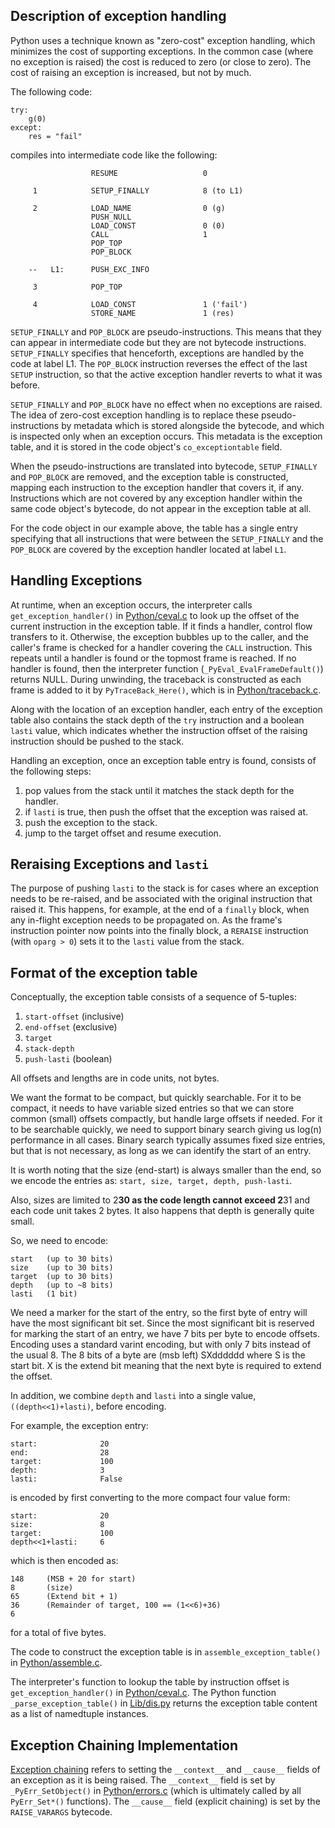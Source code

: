 Description of exception handling
---------------------------------

Python uses a technique known as "zero-cost" exception handling, which
minimizes the cost of supporting exceptions. In the common case (where
no exception is raised) the cost is reduced to zero (or close to zero).
The cost of raising an exception is increased, but not by much.

The following code:

```
try:
    g(0)
except:
    res = "fail"

```

compiles into intermediate code like the following:

```
                  RESUME                   0

     1            SETUP_FINALLY            8 (to L1)

     2            LOAD_NAME                0 (g)
                  PUSH_NULL
                  LOAD_CONST               0 (0)
                  CALL                     1
                  POP_TOP
                  POP_BLOCK

    --   L1:      PUSH_EXC_INFO

     3            POP_TOP

     4            LOAD_CONST               1 ('fail')
                  STORE_NAME               1 (res)
```

`SETUP_FINALLY` and `POP_BLOCK` are pseudo-instructions. This means
that they can appear in intermediate code but they are not bytecode
instructions. `SETUP_FINALLY` specifies that henceforth, exceptions
are handled by the code at label L1. The `POP_BLOCK` instruction
reverses the effect of the last `SETUP` instruction, so that the
active exception handler reverts to what it was before.

`SETUP_FINALLY` and `POP_BLOCK` have no effect when no exceptions
are raised. The idea of zero-cost exception handling is to replace
these pseudo-instructions by metadata which is stored alongside the
bytecode, and which is inspected only when an exception occurs.
This metadata is the exception table, and it is stored in the code
object's `co_exceptiontable` field.

When the pseudo-instructions are translated into bytecode,
`SETUP_FINALLY` and `POP_BLOCK` are removed, and the exception
table is constructed, mapping each instruction to the exception
handler that covers it, if any. Instructions which are not
covered by any exception handler within the same code object's
bytecode, do not appear in the exception table at all.

For the code object in our example above, the table has a single
entry specifying that all instructions that were between the
`SETUP_FINALLY` and the `POP_BLOCK` are covered by the exception
handler located at label `L1`.

Handling Exceptions
-------------------

At runtime, when an exception occurs, the interpreter calls
`get_exception_handler()` in [Python/ceval.c](../Python/ceval.c)
to look up the offset of the current instruction in the exception
table. If it finds a handler, control flow transfers to it. Otherwise, the
exception bubbles up to the caller, and the caller's frame is
checked for a handler covering the `CALL` instruction. This
repeats until a handler is found or the topmost frame is reached.
If no handler is found, then the interpreter function
(`_PyEval_EvalFrameDefault()`) returns NULL. During unwinding,
the traceback is constructed as each frame is added to it by
`PyTraceBack_Here()`, which is in [Python/traceback.c](../Python/traceback.c).

Along with the location of an exception handler, each entry of the
exception table also contains the stack depth of the `try` instruction
and a boolean `lasti` value, which indicates whether the instruction
offset of the raising instruction should be pushed to the stack.

Handling an exception, once an exception table entry is found, consists
of the following steps:

1. pop values from the stack until it matches the stack depth for the handler.
2. if `lasti` is true, then push the offset that the exception was raised at.
3. push the exception to the stack.
4. jump to the target offset and resume execution.


Reraising Exceptions and `lasti`
--------------------------------

The purpose of pushing `lasti` to the stack is for cases where an exception
needs to be re-raised, and be associated with the original instruction that
raised it. This happens, for example, at the end of a `finally` block, when
any in-flight exception needs to be propagated on. As the frame's instruction
pointer now points into the finally block, a `RERAISE` instruction
(with `oparg > 0`) sets it to the `lasti` value from the stack.

Format of the exception table
-----------------------------

Conceptually, the exception table consists of a sequence of 5-tuples:

1. `start-offset` (inclusive)
2. `end-offset` (exclusive)
3. `target`
4. `stack-depth`
5. `push-lasti` (boolean)

All offsets and lengths are in code units, not bytes.

We want the format to be compact, but quickly searchable.
For it to be compact, it needs to have variable sized entries so that we can store common (small) offsets compactly, but handle large offsets if needed.
For it to be searchable quickly, we need to support binary search giving us log(n) performance in all cases.
Binary search typically assumes fixed size entries, but that is not necessary, as long as we can identify the start of an entry.

It is worth noting that the size (end-start) is always smaller than the end, so we encode the entries as:
`start, size, target, depth, push-lasti`.

Also, sizes are limited to 2**30 as the code length cannot exceed 2**31 and each code unit takes 2 bytes.
It also happens that depth is generally quite small.

So, we need to encode:

```
start   (up to 30 bits)
size    (up to 30 bits)
target  (up to 30 bits)
depth   (up to ~8 bits)
lasti   (1 bit)
```

We need a marker for the start of the entry, so the first byte of entry will have the most significant bit set.
Since the most significant bit is reserved for marking the start of an entry, we have 7 bits per byte to encode offsets.
Encoding uses a standard varint encoding, but with only 7 bits instead of the usual 8.
The 8 bits of a byte are (msb left) SXdddddd where S is the start bit. X is the extend bit meaning that the next byte is required to extend the offset.

In addition, we combine `depth` and `lasti` into a single value, `((depth<<1)+lasti)`, before encoding.

For example, the exception entry:

```
start:              20
end:                28
target:             100
depth:              3
lasti:              False
```

is encoded by first converting to the more compact four value form:

```
start:              20
size:               8
target:             100
depth<<1+lasti:     6
```

which is then encoded as:

```
148     (MSB + 20 for start)
8       (size)
65      (Extend bit + 1)
36      (Remainder of target, 100 == (1<<6)+36)
6
```

for a total of five bytes.

The code to construct the exception table is in `assemble_exception_table()`
in [Python/assemble.c](../Python/assemble.c).

The interpreter's function to lookup the table by instruction offset is
`get_exception_handler()` in [Python/ceval.c](../Python/ceval.c).
The Python function `_parse_exception_table()` in [Lib/dis.py](../Lib/dis.py)
returns the exception table content as a list of namedtuple instances.

Exception Chaining Implementation
---------------------------------

[Exception chaining](https://docs.python.org/dev/tutorial/errors.html#exception-chaining)
refers to setting the `__context__` and `__cause__` fields of an exception as it is
being raised. The `__context__` field is set by `_PyErr_SetObject()` in
[Python/errors.c](../Python/errors.c) (which is ultimately called by all
`PyErr_Set*()` functions).  The `__cause__` field (explicit chaining) is set by
the `RAISE_VARARGS` bytecode.
